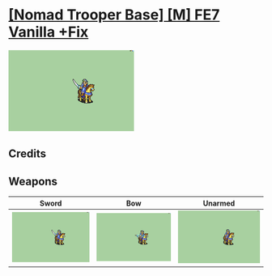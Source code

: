# [\[Nomad Trooper Base\] \[M\] FE7 Vanilla +Fix](./)

<img src="./1.%20Sword/Sword_000.png" alt="[Nomad Trooper Base] [M] FE7 Vanilla +Fix standing" />

## Credits



## Weapons


|Sword |Bow |Unarmed |
|  :---: | :---: | :---: |
| <img alt="Sword animation" src="./1.%20Sword/Sword.gif" /> | <img alt="Bow animation" src="./5.%20Bow%20(Vanilla%20+Fix)/Bow.gif" /> | <img alt="Unarmed animation" src="./8.%20Unarmed/Unarmed.gif" /> |
